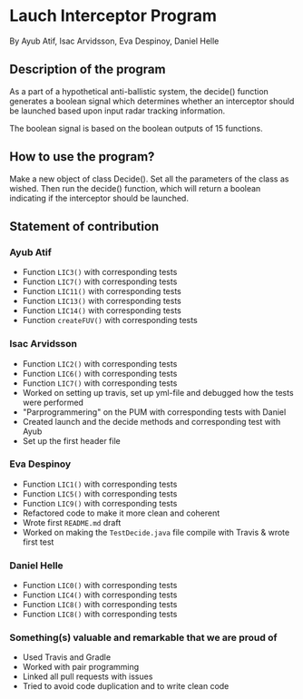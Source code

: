 # Lauch Interceptor Program
By Ayub Atif, Isac Arvidsson, Eva Despinoy, Daniel Helle

## Description of the program
As a part of a hypothetical anti-ballistic system, the decide() function 
generates a boolean signal which determines whether an interceptor should be 
launched based upon input radar tracking information. 

The boolean signal is based on the boolean outputs of 15 functions.

## How to use the program? 
Make a new object of class Decide(). Set all the parameters of the class as wished. Then run the decide() function, which will return a boolean indicating if the interceptor should be launched. 

## Statement of contribution

### Ayub Atif
* Function `LIC3()` with corresponding tests
* Function `LIC7()` with corresponding tests
* Function `LIC11()` with corresponding tests
* Function `LIC13()` with corresponding tests
* Function `LIC14()` with corresponding tests
* Function `createFUV()` with corresponding tests

### Isac Arvidsson
* Function `LIC2()` with corresponding tests
* Function `LIC6()` with corresponding tests
* Function `LIC7()` with corresponding tests
* Worked on setting up travis, set up yml-file and debugged how the tests were performed
* "Parprogrammering" on the PUM with corresponding tests with Daniel 
* Created launch and the decide methods and corresponding test with Ayub
* Set up the first header file 

### Eva Despinoy
* Function `LIC1()` with corresponding tests
* Function `LIC5()` with corresponding tests
* Function `LIC9()` with corresponding tests
* Refactored code to make it more clean and coherent
* Wrote first `README.md` draft
* Worked on making the `TestDecide.java` file compile with Travis & wrote first test

### Daniel Helle

* Function `LIC0()` with corresponding tests
* Function `LIC4()` with corresponding tests
* Function `LIC8()` with corresponding tests
* Function `LIC8()` with corresponding tests


### Something(s) valuable and remarkable that we are proud of  
* Used Travis and Gradle
* Worked with pair programming
* Linked all pull requests with issues 
* Tried to avoid code duplication and to write clean code 

